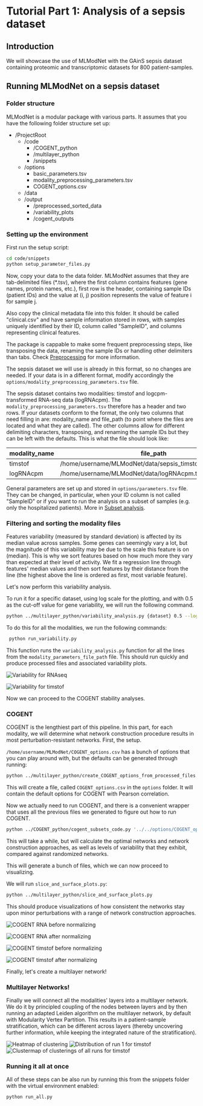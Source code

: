 # Tutorial Part 1: Analysis of a sepsis dataset

## Introduction
We will showcase the use of MLModNet with the GAinS sepsis dataset containing proteomic and transcriptomic datasets for 800 patient-samples.

## Running MLModNet on a sepsis dataset

### Folder structure
MLModNet is a modular package with various parts. It assumes that you have the following folder structure set up:
- /ProjectRoot
    - /code
        - /COGENT_python
        - /multilayer_python
        - /snippets
    - /options
        - basic_parameters.tsv
        - modality_preprocessing_parameters.tsv
        - COGENT_options.csv
    - /data
    - /output
        - /preprocessed_sorted_data
        - /variability_plots
        - /cogent_outputs

### Setting up the environment

First run the setup script:
```bash
cd code/snippets
python setup_parameter_files.py
```
Now, copy your data to the data folder. MLModNet assumes that they are tab-delimited files (*.tsv), where the first column contains features (gene names, protein names, etc.), first row is the header, containing sample IDs (patient IDs) and the value at (i, j) position represents the value of feature i for sample j. 

Also copy the clinical metadata file into this folder. It should be called "clinical.csv" and have sample information stored in rows, with samples uniquely identified by their ID, column called "SampleID", and columns representing clinical features.

The package is cappable to make some frequent preprocessing steps, like transposing the data, renaming the sample IDs or handling other delimiters than tabs. Check [Preprocessing](getting_started.md) for more information.

The sepsis dataset we will use is already in this format, so no changes are needed. If your data is in a different format, modify accordingly the `options/modality_preprocessing_parameters.tsv` file.

The sepsis dataset contains two modalities: timstof and logcpm-transformed RNA-seq data (logRNAcpm). The `modality_preprocessing_parameters.tsv` therefore has a header and two rows. If your datasets conform to the format, the only two columns that need filling in are: modality_name and file_path (to point where the files are located and what they are called). The other columns allow for different delimiting characters, transposing, and renaming the sample IDs but they can be left with the defaults. This is what the file should look like:

| modality_name | file_path                                                 | sep | transpose | rename_sample | feature_ID_name | modality_ID_name   |
|---------------|-----------------------------------------------------------|-----|-----------|---------------|----------------|--------------------|
| timstof       | /home/username/MLModNet/data/sepsis_timstof_with_names.tsv |"\t"|0|0|||
| logRNAcpm    | /home/username/MLModNet/data/logRNAcpm.tsv |"\t"| 0             | 0              |||

General parameters are set up and stored in `options/parameters.tsv` file. They can be changed, in particular, when your ID column is not called "SampleID" or if you want to run the analysis on a subset of samples (e.g. only the hospitalized patients). More in [Subset analysis](getting_started.md).


### Filtering and sorting the modality files

Features variability (measured by standard deviation) is affected by its median value across samples. Some genes can seemingly vary a lot, but the magnitude of this variability may be due to the scale this feature is on (median). This is why we sort features based on how much more they vary than expected at their level of activity. We fit a regression line through features' median values and then sort features by their distance from the line (the highest above the line is ordered as first, most variable feature).

Let's now perform this variability analysis.

To run it for a specific dataset, using log scale for the plotting, and with 0.5 as the cut-off value for gene variability, we will run the following command.
```bash
python ../multilayer_python/variability_analysis.py {dataset} 0.5 --log_scale --regression --modality_parameters_file_path {dataset_file}
```

To do this for all the modalities, we run the following commands:

```bash
 python run_variability.py
```

This function runs the `variability_analysis.py` function for all the lines from the `modality_parameters_file_path` file.
This should run quickly and produce processed files and associated variability plots. 

![Variability for RNAseq](../images/logRNAcpm_0.5_log_regression_variability_plot.png)

![Variability for timstof](../images/timstof_0.5_log_regression_variability_plot.png)


Now we can proceed to the COGENT stability analyses.

### COGENT

COGENT is the lengthiest part of this pipeline. In this part, for each modality, we will determine what network construction procedure results in most perturbation-resistant networks. First, the setup.

`/home/username/MLModNet/COGENT_options.csv` has a bunch of options that you can play around with, but the defaults can be generated through running:

```bash
python ../multilayer_python/create_COGENT_options_from_processed_files.py
```
This will create a file, called `COGENT_options.csv` in the `options` folder. It will contain the default options for COGENT with Pearson correlation.

Now we actually need to run COGENT, and there is a convenient wrapper that uses all the previous files we generated to figure out how to run COGENT.

```bash
python ../COGENT_python/cogent_subsets_code.py '../../options/COGENT_options.csv'
```

This will take a while, but will calculate the optimal networks and network construction approaches, as well as levels of variability that they exhibit, compared against randomized networks. 

This will generate a bunch of files, which we can now proceed to visualizing. 

We will run `slice_and_surface_plots.py`:
```bash
python ../multilayer_python/slice_and_surface_plots.py
```
This should produce visualizations of how consistent the networks stay upon minor perturbations with a range of network construction approaches.

![COGENT RNA before normalizing](../images/sepsisCOGENT_plot_logRNAcpm_pearson_8_True_top_var_feat8_step150_max1500_threshold_min0.01_threshold_max0.99_threshold_step0.05.png)

![COGENT RNA after normalizing](../images/sepsisCOGENT_plot_logRNAcpm_pearson_8_True_top_var_feat8_step150_max1500_threshold_min0.01_threshold_max0.99_threshold_step0.05_rescaled.png)

![COGENT timstof before normalizing](../images/sepsisCOGENT_plot_timstof_pearson_8_True_top_var_feat8_step27_max269_threshold_min0.01_threshold_max0.99_threshold_step0.05.png)

![COGENT timstof after normalizing](../images/sepsisCOGENT_plot_timstof_pearson_8_True_top_var_feat8_step27_max269_threshold_min0.01_threshold_max0.99_threshold_step0.05_rescaled.png)


Finally, let's create a multilayer network!


### Multilayer Networks!

Finally we will connect all the modalities' layers into a multilayer network. We do it by principled coupling of the nodes between layers and by then running an adapted Leiden algorithm on the multilayer network, by default with Modularity Vertex Partition. This results in a patient-sample stratification, which can be different across layers (thereby uncovering further information, while keeping the integrated nature of the stratification).

![Heatmap of clustering](../images/heatmap_clustering_plot_0.5.png)
![Distribution of run 1 for timstof](../images/timstof_multiplex_cluster_diagnosis_distribution_plot.png)
![Clustermap of clusterings of all runs for timstof](../images/clustermap.png)



### Running it all at once
All of these steps can be also run by running this from the snippets folder with the virtual environment enabled:

```bash
python run_all.py
```